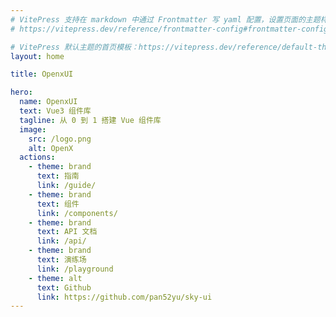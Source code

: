 ```yaml
---
# VitePress 支持在 markdown 中通过 Frontmatter 写 yaml 配置，设置页面的主题样式
# https://vitepress.dev/reference/frontmatter-config#frontmatter-config

# VitePress 默认主题的首页模板：https://vitepress.dev/reference/default-theme-layout#home-layout
layout: home

title: OpenxUI

hero:
  name: OpenxUI
  text: Vue3 组件库
  tagline: 从 0 到 1 搭建 Vue 组件库
  image:
    src: /logo.png
    alt: OpenX
  actions:
    - theme: brand
      text: 指南
      link: /guide/
    - theme: brand
      text: 组件
      link: /components/
    - theme: brand
      text: API 文档
      link: /api/
    - theme: brand
      text: 演练场
      link: /playground
    - theme: alt
      text: Github
      link: https://github.com/pan52yu/sky-ui
---
```

